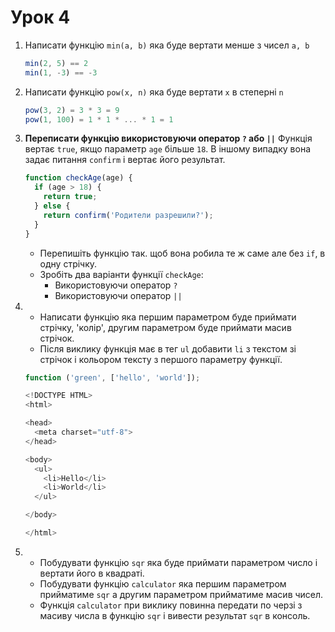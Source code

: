 # Урок 4

1. Написати функцію ```min(a, b)``` яка буде вертати менше з чисел ```a, b```
   ```js
   min(2, 5) == 2
   min(1, -3) == -3
   ```
2. Написати функцію ```pow(x, n)``` яка буде вертати ```x``` в степерні ```n```
   ```js
   pow(3, 2) = 3 * 3 = 9
   pow(1, 100) = 1 * 1 * ... * 1 = 1
   ```

3.  **Переписати функцію використовуючи оператор ```?``` або ```||```**
   Функція вертає ```true```, якщо параметр ```age``` більше ```18```. В іншому випадку вона задає питання ```confirm``` і вертає його результат.
    ``` js 
    function checkAge(age) {
      if (age > 18) {
        return true;
      } else {
        return confirm('Родители разрешили?');
      }
    }
    ```
    * Перепишіть функцію так. щоб вона робила те ж саме але без ```if```, в одну стрічку.
    * Зробіть два варіанти функції ```checkAge```:
      * Використовуючи оператор ```?```
      * Використовуючи оператор ```||```

4. * Написати функцію яка першим параметром буде приймати стрічку, 'колір', другим параметром буде приймати масив стрічок. 
   * Після виклику функція має в тег ```ul``` добавити ```li``` з текстом зі стрічок і кольором тексту з першого параметру функції.

    ``` js
    function ('green', ['hello', 'world']);

    <!DOCTYPE HTML>
    <html>

    <head>
      <meta charset="utf-8">
    </head>

    <body>
      <ul>
        <li>Hello</li>
        <li>World</li>
      </ul>

    </body>

    </html>
    ```

5. * Побудувати функцію ```sqr``` яка буде приймати параметром число і вертати його в квадраті.
   * Побудувати функцію ```calculator``` яка першим параметром прийматиме ```sqr``` а другим параметром прийматиме масив чисел.
   * Функція ```calculator``` при виклику повинна передати по черзі з масиву числа в функцію ```sqr``` і вивести результат ```sqr``` в консоль.

